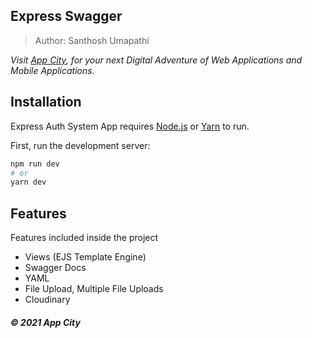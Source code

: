 ## Express Swagger

> Author: Santhosh Umapathi

_Visit [App City](https://app-city.co), for your next Digital Adventure of Web Applications and Mobile Applications._

## Installation

Express Auth System App requires [Node.js](https://nodejs.org/) or [Yarn](https://yarnpkg.com/) to run.

First, run the development server:

```bash
npm run dev
# or
yarn dev
```

## Features

Features included inside the project

- Views (EJS Template Engine)
- Swagger Docs
- YAML
- File Upload, Multiple File Uploads
- Cloudinary

##### &copy; 2021 App City

